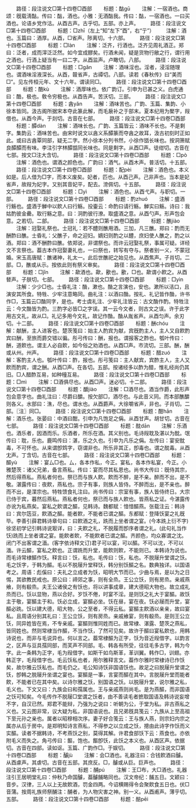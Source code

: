 <!-- { "loadSidebar": true } -->
　　路径：段注说文□第十四卷□酉部
　　标题：酤ɡū
　　注解：一宿酒也。商颂：旣载淸酤。传曰：酤，酒也。小雅：无酒酤我。传曰：酤，一宿酒也。一曰买酒也。论语乡党作沽。从酉古声。古乎切。五部。亦上声。
　　路径：段注说文□第十四卷□酉部
　　标题：□zhī（左上“知”左下“酉”，右“亍”）
　　注解：酒也。玉篇曰：酒厚。从酉，□省声。陟离切。十六部。
　　路径：段注说文□第十四卷□酉部
　　标题：□làn
　　注解：泛齐，行酒也。泛齐见周礼酒正。郑曰：泛者，成而滓泛泛然。如今宜成醪矣。行酒未闻，疑是货物行敝之行，谓行用之酒也。行酒上疑当有一曰二字。从酉监声。卢瞰切。八部。
　　路径：段注说文□第十四卷□酉部
　　标题：□ɡǎn
　　注解：酒味淫也。淫者，浸淫随理也。谓酒味淫液深长。从酉，竷省声，古禫切。八部。读若《春秋传》曰“美而□”。见左传桓元年、文十六年。谓读同□。
　　路径：段注说文□第十四卷□酉部
　　标题：酷kù
　　注解：酒厚味也。依广韵订。引申为已甚之义。白虎通曰：酷，极也。敎令穷极也。从酉告声。苦沃切。三部。
　　路径：段注说文□第十四卷□酉部
　　标题：酓yǎn
　　注解：酒味苦也。广韵、玉篇、集韵、小徐本皆同。汲古阁所据宋本夺此篆此解，而毛扆补之于部末。夏本纪用为檿字，叚借也。从酉今声。于剡切。古音在七部。
　　路径：段注说文□第十四卷□酉部
　　标题：醰dàn
　　注解：酒味长也。广韵、玉篇皆云：酒味不长也。不是剩字。集韵云：酒味苦也。由宋时说文以酓义系醰篆而夺酓之故耳，汲古初刻时正如此。或曰古酓覃同部，疑无二字。然小徐本分列书然，小徐作甛长味也。按洞箫赋良醰醰而有味。李注引字林醰甛同长味也。同是剩字。从酉□声。徒绀切。古音在七部。按文□注大含切。
　　路径：段注说文□第十四卷□酉部
　　标题：□pò
　　注解：酒色也。谓酒之颜色也。广韵曰：酒气。从酉木声。普活切。十五部。
　　路径：段注说文□第十四卷□酉部
　　标题：配pèi
　　注解：酒色也。本义如是。后人借为□字，而本义废矣。妃者，匹也。从酉己声。己非声也。当本是妃省声，故叚为妃字。又别其音妃平，配去。滂佩切。十五部。
　　路径：段注说文□第十四卷□酉部
　　标题：□yì
　　注解：酒色也。从酉弋声。与职切。一部。
　　路径：段注说文□第十四卷□酉部
　　标题：酌zhuó
　　注解：盛酒行觞也。盛酒于觯中以飮人曰行觞。投壷云：命酌曰请行觞。觯实曰觞。诗曰：我姑酌彼金罍。取行觞之意。曰：泂酌彼行潦。取盛酒之意。从酉勺声。形声包会意。之若切。二部。
　　路径：段注说文□第十四卷□酉部
　　标题：醮jiào
　　注解：冠娶礼祭也。士冠礼：若不醴则醮用酒。三加，凡三醮。郑曰：酌而无酬酢曰醮。士昏礼：父醮子，命之迎妇。嫡妇则酌之以醴，庶妇使人醮之，酌之以酒。郑曰：酒不酬酢曰醮。依郑说，非谓祭也。而许云冠娶礼祭，事属可疑。详经文不言祭也。葢古本作冠娶妻礼也，一曰祭也，转写有夺与。祭者别一义，不蒙冠婚。宋玉高唐赋：醮诸神，礼太一。此后世醮祀之始见也。从酉焦声。子肖切。二部。□，醮或从示。按依此则有祭义审矣。
　　路径：段注说文□第十四卷□酉部
　　标题：□jǐn
　　注解：歃酒也。歃，歠也。歠，□也。歃谓小飮之。从酉朁声。子朕切。七部。
　　路径：段注说文□第十四卷□酉部
　　标题：□yìn
　　注解：少少□也。士昏礼注：酳，漱也。酳之言演也，安也。漱所以洁口，且演安其所食。特牲、少牢注意略同。曲礼注：以酒曰酳。按礼、礼记皆作酳，许书作□，玉篇云□酳同字，是也。考士虞礼注、少牢礼注皆云：古文酳作酌。特牲注云：今文酳皆为酌。三酌字必皆□之字误。其一云今文者，则古文之误。许于此字用古文礼，故从□。礼记多用今文礼，故记作酳。酳从胤省声。从酉匀声。余刃切。十二部。
　　路径：段注说文□第十四卷□酉部
　　标题：酬chóu
　　注解：献酬，主人进客也。楚茨笺曰：始主人酌宾为献，宾旣酌主人，主人又自飮酌宾曰酬，至旅而爵交错以徧。彤弓传曰：酬，报也。谓报客之酢也。瓠叶传曰：酬，道飮也。谓主人必自飮，如今俗之劝酒也。从酉□声。市流切。三部。酬，酬或从州。州声。
　　路径：段注说文□第十四卷□酉部
　　标题：醋zuó
　　注解：客酌主人也。瓠叶传曰：酢，报也。彤弓笺曰：主人献宾，宾酢主人，主人又飮而酌宾，谓之酬。从酉□声。在各切。五部。按诸经多以酢为醋，惟礼经尚仍其旧。□人醋酢互易，如种穜互易。
　　路径：段注说文□第十四卷□酉部
　　标题：□mì
　　注解：□酒俱尽也。从酉□声。迷必切。十二部。
　　路径：段注说文□第十四卷□酉部
　　标题：釂jiào
　　注解：□酒尽也。酒当作爵，此形声包会意字也。曲礼注曰：尽爵曰釂。按欠部□，酒尽也。与此音义同。而本部醮釂则各义。水部曰：潐，尽也。谓水也。从酉爵声。大徐嚼省声，非也。子肖切。二部。〖注〗同□。
　　路径：段注说文□第十四卷□酉部
　　标题：酣hān
　　注解：酒乐也。张晏曰：中酒曰酣。引申为凡饱足之偁。从酉甘声。胡甘切。古音在七部。
　　路径：段注说文□第十四卷□酉部
　　标题：酖dān
　　注解：乐酒也。酒乐者，因酒而乐。乐酒者，所乐在酒。其义别也。毛诗叚耽及湛以为酖。氓传曰：耽，乐也。鹿鸣传曰：湛，乐之久也。引申为凡乐之偁。左传曰：宴安酖毒，不可怀也。从来谓卽鸩字，窃谓非也。所乐非其正，卽毒也。谓之酖毒。从酉冘声。丁含切。古音在七部。
　　路径：段注说文□第十四卷□酉部
　　标题：醧yù
　　注解：宴厶□也。厶，各本作私，今正。宴私，各本作私宴，今正。小雅楚茨：诸父兄弟，备言燕私。传曰：宴而尽其私恩也。尚书大传曰：旣侍其宗，然后得燕私。燕私者何也。祭已而与族人飮。飮而不醉，是不亲。醉而不出，是不敬。湛露传曰：夜飮，燕私也。宗子有事，则族人皆侍。不醉而出，是不亲也。醉而不出，是渫宗也。特牲馈食礼注曰。尚书传曰：宗室有事，族人皆侍终日。大宗已侍于宾，暮然后燕私。燕私者何也，祭已而与族人飮也。皆燕私之证。今湛露传亦讹为私燕矣。宴私之飮谓之醧，见韩诗。魏都赋：愔愔醧燕。张载注云：韩诗曰：宾尔笾豆，飮酒之醧。能者飮，不能者已谓之醧。东都赋：登降饫宴之礼旣毕。李善引薛君韩诗章句曰：曰飮酒之礼，跣而上坐者谓之宴。(今本跣上衍不字)徐坚初学记引韩诗说冣详，曰：夫飮之礼，不脱履而卽序者谓之礼。(此句礼当作饫)跣而上坐者谓之宴。能飮者飮，不能飮者已谓之醧。齐颜色，均众寡谓之沈。闭门不出客谓之湎。(客字依诗释文订)君子可以宴，可以醧。不可以沈，不可以湎。许云醧，宴私之飮也。正谓跣而升堂，能飮则飮，不能则已。本韩诗为说也。而毛诗常棣醧作饫。释言曰：饫，私也。毛传曰：饫，私也。不脱屦升堂谓之饫。毛之饫字，于韩为醧。毛以不脱屦升堂释饫，韩分别饫醧之名。数典独详。以国语考之。周语：彪傒曰：夫礼之立成者为饫，昭明大节而已。少曲与焉，是以为之日惕，其欲教民戒也。原公曰：禘郊之事，则有全烝。王公立饫，则有房烝。亲戚燕飨，则有殽烝。夫王公诸侯之有饫也，将以讲事成章，建大德昭大物也。故立成礼烝而已。饫以显物，燕以合好。岁饫不倦，时宴不淫。是则饫之礼大于宴醧。故饫主于敬，宴醧主于和。饫必立成，宴醧必坐。饫在昼，宴在夜。饫必屦而升堂，宴醧必跣。饫以建大德，昭大物，公之至者，不得云私。宴醧主飮酒以亲亲，故曰宴私。且周语分别其礼曰：王公立饫，则有房烝。亲戚飨宴，则有殽烝。是则王公立饫，同异姓皆在焉，不专亲戚。宴醧则惟同姓而已。故常棣、湛露、楚茨之燕私，皆同姓也。然则常棣当作醧，不当作饫，了然可见矣。故许于醧曰宴私飮也，用韩诗说也，而非与毛说异也。何以言之。葢常棣醧为正字，饫为音近叚借字。以韵言之，区声与豆具孺同部，而芺声不同部。毛、韩各有所受，往往毛多古字，韩为今字。此一条韩为正字，毛为叚借字。如斯干如鸟斯革，革训翼。韩作□，训翅。亦韩正字，毛叚借字也。毛云饫私也者，用尔雅释言文。葢作尔雅时常棣诗已作饫矣，故尔雅云饫私也。而毛仍之。毛公知诗饫非国语饫也。故足之曰脱屦升堂谓之饫，卽韩之脱屦升坐谓之宴也。宴醧是一事，言宴而醧在其中。言脱屦升堂而能者飮，不能者已在其中矣。以诗尔雅之饫，别国语之饫。以脱屦升堂，说尔雅之私，毛义也。下文又曰：九族会曰和孺属也。王与亲戚燕则尚毛。是为燕醧，而非国语之饫可知矣。今毛传作不脱屦□堂谓之饫者，由不善读毛者摭取国语及韩诗说妄增不字，自汉已然。郑君不能辩，乃强为之说曰：听朝为公，于堂为私。非古燕私之义也。又云图非常，议大疑为私，非国语说也。且兄弟旣具笺云：九族从上至高祖下至元孙之亲也。属者以昭穆相次序。妻子好合笺云：王与族人燕，则宗妇内宗之属亦从后于房中。是郑明知诗言燕私，不得参之以立成之饫，摠由此诗字作饫而义实醧。读者不据韩诗，不考燕饫之别，莫得其解。许君食部饫下云：燕食也。亦依附毛义而失之。角弓传曰：饇，饱也。饇卽饫，此饫之本义也。从酉区声。依据切。古音在四部。读如讴。玉篇、广韵作□。于娱切。
　　路径：段注说文□第十四卷□酉部
　　标题：醵jù
　　注解：会□酒也。礼器注曰：合钱飮酒曰醵。从酉豦声。其虐切。古音在五部。其庶反。□，醵或从巨。巨声也。
　　路径：段注说文□第十四卷□酉部
　　标题：酺pú
　　注解：王□布，大□酒也。礼器注引王居明堂礼曰：仲秋乃命国醵，葢醵餔略同也。汉文帝纪：餔五日。文颖曰：音步。汉律，三人以上无故飮酒，罚金四两。今诏横赐得令会聚飮食五日也。伏□音蒲。按周礼族师祭酺注：酺者，为人物灾害之神。别一义。从酉甫声。薄乎切。五部。
　　路径：段注说文□第十四卷□酉部
　　标题：醅pēi
